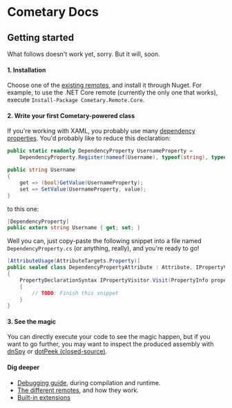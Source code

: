 # Cometary Docs

## Getting started
What follows doesn't work yet, sorry. But it will, soon.

#### 1. Installation
Choose one of the [existing remotes](REMOTES.md), and install it through Nuget. For example, to use the .NET Core remote (currently the only one that works), execute `Install-Package Cometary.Remote.Core`.

#### 2. Write your first Cometary-powered class
If you're working with XAML, you probably use many [dependency properties](). You'd probably like to reduce this declaration:
```csharp
public static readonly DependencyProperty UsernameProperty = 
    DependencyProperty.Register(nameof(Username), typeof(string), typeof(MyClass), null);

public string Username
{
    get => (bool)GetValue(UsernameProperty);
    set => SetValue(UsernameProperty, value);
}
```
to this one:
```csharp
[DependencyProperty]
public extern string Username { get; set; }
```

Well you can, just copy-paste the following snippet into a file named `DependencyProperty.cs` (or anything, really), and you're ready to go!

```csharp
[AttributeUsage(AttributeTargets.Property)]
public sealed class DependencyPropertyAttribute : Attribute, IPropertyVisitor
{
    PropertyDeclarationSyntax IPropertyVisitor.Visit(PropertyInfo property, PropertyDeclarationSyntax node)
    {
        // TODO: Finish this snippet
    }
}
```

#### 3. See the magic
You can directly execute your code to see the magic happen, but if you want to go further, you may want to inspect the produced assembly with [dnSpy](https://github.com/0xd4d/dnSpy) or [dotPeek (closed-source)](https://www.jetbrains.com/decompiler).


#### Dig deeper
- [Debugging guide](DEBUGGING.md), during compilation and runtime.
- [The different remotes](REMOTES.md), and how they work.
- [Built-in extensions](EXTENSIONS.md)